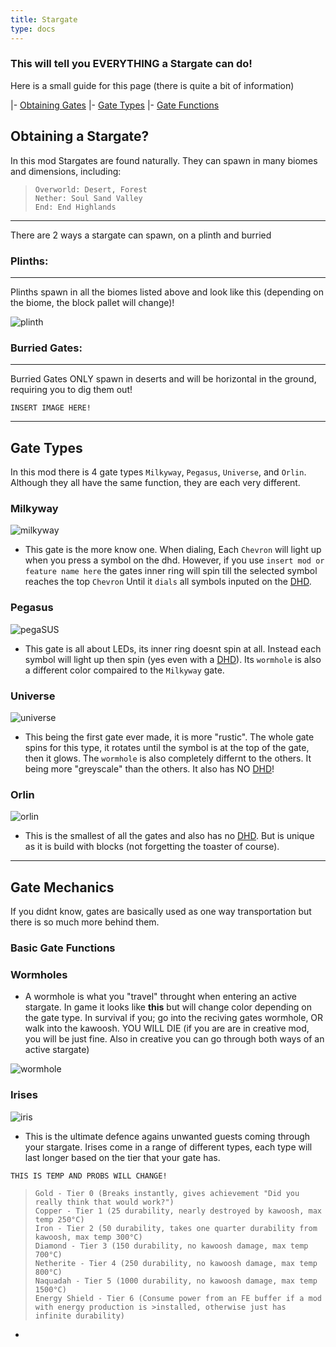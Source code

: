 ```yaml
---
title: Stargate
type: docs
---
```


### This will tell you EVERYTHING a Stargate can do!

Here is a small guide for this page (there is quite a bit of information)

|- [Obtaining Gates](https://amblelabs.github.io/stargate-wiki/blocks/stargate/#obtaining-a-stargate)
|- [Gate Types](https://amblelabs.github.io/stargate-wiki/blocks/stargate/#gate-types)
|- [Gate Functions](https://amblelabs.github.io/stargate-wiki/blocks/stargate/#gate-mechanics)


## Obtaining a Stargate?

In this mod Stargates are found naturally. They can spawn in many biomes and dimensions, including:
>```
> Overworld: Desert, Forest
> Nether: Soul Sand Valley
> End: End Highlands
>```
----
There are 2 ways a stargate can spawn, on a plinth and burried

### Plinths:
----
Plinths spawn in all the biomes listed above and look like this (depending on the biome, the block pallet will change)!

![plinth](images/stargate.png)

### Burried Gates:
----
Burried Gates ONLY spawn in deserts and will be horizontal in the ground, requiring you to dig them out!

`INSERT IMAGE HERE!`

-----------

## Gate Types

In this mod there is 4 gate types `Milkyway`, `Pegasus`, `Universe`, and `Orlin`. Although they all have the same function, they are each very different.

### Milkyway

![milkyway](images/milkyway.png)

- This gate is the more know one. When dialing, Each `Chevron` will light up when you press a symbol on the dhd. However, if you use `insert mod or feature name here` the gates inner ring will spin till the selected symbol reaches the top `Chevron` Until it `dials` all symbols inputed on the [DHD](content/blocks/dhd.md).

### Pegasus
![pegaSUS](images/pegaSUS.png)
- This gate is all about LEDs, its inner ring doesnt spin at all. Instead each symbol will light up then spin (yes even with a [DHD](content/blocks/dhd.md)). Its `wormhole` is also a different color compaired to the `Milkyway` gate.

### Universe
![universe](images/universe.png)
- This being the first gate ever made, it is more "rustic". The whole gate spins for this type, it rotates until the symbol is at the top of the gate, then it glows. The `wormhole` is also completely differnt to the others. It being more "greyscale" than the others. It also has NO [DHD](content/blocks/dhd.md)!

### Orlin
![orlin](images/orlin.png)
- This is the smallest of all the gates and also has no [DHD](content/blocks/dhd.md). But is unique as it is build with blocks (not forgetting the toaster of course).



----


## Gate Mechanics

If you didnt know, gates are basically used as one way transportation but there is so much more behind them. 

### Basic Gate Functions

### Wormholes

- A wormhole is what you "travel" throught when entering an active stargate. In game it looks like **this** but will change color depending on the gate type. In survival if you; go into the reciving gates wormhole, OR walk into the kawoosh. YOU WILL DIE (if you are are in creative mod, you will be just fine. Also in creative you can go through both ways of an active stargate)

![wormhole](images/wormhole.png)


### Irises

![iris](images/irisdefault.png)

- This is the ultimate defence agains unwanted guests coming through your stargate. Irises come in a range of different types, each type will last longer based on the tier that your gate has.

`THIS IS TEMP AND PROBS WILL CHANGE!`

>```
>Gold - Tier 0 (Breaks instantly, gives achievement "Did you really think that would work?")
>Copper - Tier 1 (25 durability, nearly destroyed by kawoosh, max temp 250°C)
>Iron - Tier 2 (50 durability, takes one quarter durability from kawoosh, max temp 300°C)
>Diamond - Tier 3 (150 durability, no kawoosh damage, max temp 700°C)
>Netherite - Tier 4 (250 durability, no kawoosh damage, max temp 800°C)
>Naquadah - Tier 5 (1000 durability, no kawoosh damage, max temp 1500°C)
>Energy Shield - Tier 6 (Consume power from an FE buffer if a mod with energy production is >installed, otherwise just has infinite durability)
>```

- 



